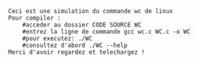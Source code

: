     Ceci est une simulation du commande wc de linux 
    Pour compiler :
        #acceder au dossier CODE SOURCE WC
        #entrez la ligne de commande gcc wc.c WC.c -o WC
        #pour executez: ./WC 
        #consultez d'abord ./WC --help
    Merci d'avoir regardez et telechargez !
